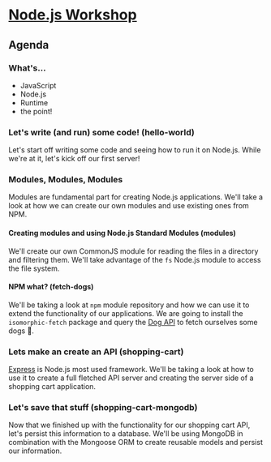 # [Node.js Workshop](https://docs.google.com/presentation/d/13dK6_AeKu7epd-HZdxGYkl6mt1sDT1mjX84mNfF_9gQ/edit?usp=sharing)

## Agenda

### What's...

- JavaScript
- Node.js
- Runtime
- the point!

### Let's write (and run) some code! (hello-world)

Let's start off writing some code and seeing how to run it on Node.js.
While we're at it, let's kick off our first server!

### Modules, Modules, Modules

Modules are fundamental part for creating Node.js applications. We'll take a look at how we can create our own modules and use existing ones from NPM.

#### Creating modules and using Node.js Standard Modules (modules)

We'll create our own CommonJS module for reading the files in a directory and filtering them. We'll take advantage of the `fs` Node.js module to access the file system.

#### NPM what? (fetch-dogs)

We'll be taking a look at `npm` module repository and how we can use it to extend the functionality of our applications.
We are going to install the `isomorphic-fetch` package and query the [Dog API](https://dog.ceo/dog-api/) to fetch ourselves some dogs 🐶.

### Lets make an create an API (shopping-cart)

[Express](https://expressjs.com) is Node.js most used framework. We'll be taking a look at how to use it to create a full fletched API server and creating the server side of a shopping cart application.

### Let's save that stuff (shopping-cart-mongodb)

Now that we finished up with the functionality for our shopping cart API, let's persist this information to a database.
We'll be using MongoDB in combination with the Mongoose ORM to create reusable models and persist our information.
